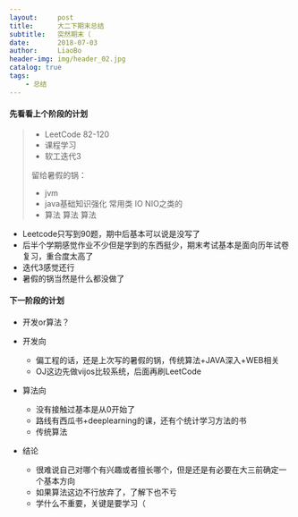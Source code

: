 ```yaml
---
layout:     post
title:      大二下期末总结
subtitle:   突然期末（
date:       2018-07-03
author:     LiaoBo
header-img: img/header_02.jpg
catalog: true
tags:
    - 总结
---
```


#### 先看看上个阶段的计划

> - LeetCode 82-120
> - 课程学习
> - 软工迭代3
>
> 留给暑假的锅：
> - jvm
> - java基础知识强化 常用类 IO NIO之类的
> - 算法 算法 算法

- Leetcode只写到90题，期中后基本可以说是没写了
- 后半个学期感觉作业不少但是学到的东西挺少，期末考试基本是面向历年试卷复习，重合度太高了
- 迭代3感觉还行
- 暑假的锅当然是什么都没做了

#### 下一阶段的计划

- 开发or算法？

- 开发向
  - 偏工程的话，还是上次写的暑假的锅，传统算法+JAVA深入+WEB相关
  - OJ这边先做vijos比较系统，后面再刷LeetCode
- 算法向
  - 没有接触过基本是从0开始了
  - 路线有西瓜书+deeplearning的课，还有个统计学习方法的书
  - 传统算法
- 结论
  - 很难说自己对哪个有兴趣或者擅长哪个，但是还是有必要在大三前确定一个基本方向
  - 如果算法这边不行放弃了，了解下也不亏
  - 学什么不重要，关键是要学习（

